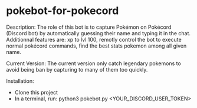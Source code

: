 # pokebot-for-pokecord

Description: The role of this bot is to capture Pokémon on Pokécord (Discord bot) by automatically guessing their name and typing it in the chat. Additionnal features are: xp to lvl 100, remotly control the bot to execute normal pokécord commands, find the best stats pokemon among all given name.

Current Version: The current version only catch legendary pokemons to avoid being ban by capturing to many of them too quickly.

Installation: 
- Clone this project
- In a terminal, run: python3 pokebot.py <YOUR_DISCORD_USER_TOKEN> 
